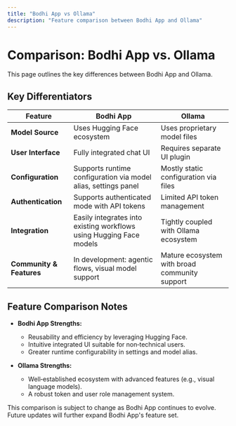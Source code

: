 ```yaml
---
title: "Bodhi App vs Ollama"
description: "Feature comparison between Bodhi App and Ollama"
---
```


# Comparison: Bodhi App vs. Ollama

This page outlines the key differences between Bodhi App and Ollama.

## Key Differentiators

| Feature                         | Bodhi App                           | Ollama                                |
| ------------------------------- | ----------------------------------- | ------------------------------------- |
| **Model Source**                | Uses Hugging Face ecosystem         | Uses proprietary model files          |
| **User Interface**              | Fully integrated chat UI              | Requires separate UI plugin           |
| **Configuration**               | Supports runtime configuration via model alias, settings panel | Mostly static configuration via files |
| **Authentication**              | Supports authenticated mode with API tokens | Limited API token management         |
| **Integration**                 | Easily integrates into existing workflows using Hugging Face models  | Tightly coupled with Ollama ecosystem |
| **Community & Features**        | In development: agentic flows, visual model support | Mature ecosystem with broad community support |

## Feature Comparison Notes

- **Bodhi App Strengths:**
  - Reusability and efficiency by leveraging Hugging Face.
  - Intuitive integrated UI suitable for non‑technical users.
  - Greater runtime configurability in settings and model alias.

- **Ollama Strengths:**
  - Well‑established ecosystem with advanced features (e.g., visual language models).
  - A robust token and user role management system.

This comparison is subject to change as Bodhi App continues to evolve. Future updates will further expand Bodhi App's feature set. 